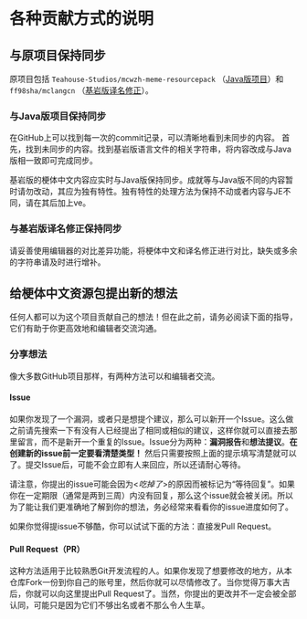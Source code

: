 # 各种贡献方式的说明

## 与原项目保持同步

原项目包括 `Teahouse-Studios/mcwzh-meme-resourcepack` （[Java版项目](https://github.com/Teahouse-Studios/mcwzh-meme-resourcepack)）和 `ff98sha/mclangcn` （[基岩版译名修正](https://github.com/ff98sha/mclangcn)）。

### 与Java版项目保持同步

在GitHub上可以找到每一次的commit记录，可以清晰地看到未同步的内容。
首先，找到未同步的内容。找到基岩版语言文件的相关字符串，将内容改成与Java版相一致即可完成同步。

基岩版的梗体中文内容应实时与Java版保持同步。成就等与Java版不同的内容暂时请勿改动，其应为独有特性。独有特性的处理方法为保持不动或者内容与JE不同，请在其后加上ve。

### 与基岩版译名修正保持同步

请妥善使用编辑器的对比差异功能，将梗体中文和译名修正进行对比，缺失或多余的字符串请及时进行增补。

## 给梗体中文资源包提出新的想法

任何人都可以为这个项目贡献自己的想法！但在此之前，请务必阅读下面的指导，它们有助于你更高效地和编辑者交流沟通。

### 分享想法

像大多数GitHub项目那样，有两种方法可以和编辑者交流。

#### Issue

如果你发现了一个漏洞，或者只是想提个建议，那么可以新开一个Issue。这么做之前请先搜索一下有没有人已经提出了相同或相似的建议，这样你就可以直接去那里留言，而不是新开一个重复的Issue。Issue分为两种：**漏洞报告**和**想法提议**。**在创建新的issue前一定要看清楚类型！** 然后只需要按照上面的提示填写清楚就可以了。提交Issue后，可能不会立即有人来回应，所以还请耐心等待。

请注意，你提出的issue可能会因为<*吃掉了*>的原因而被标记为“等待回复”。如果你在一定期限（通常是两到三周）内没有回复，那么这个issue就会被关闭。所以为了能让我们更准确地了解到你的想法，务必经常来看看你的issue进度如何了。

如果你觉得提issue不够酷，你可以试试下面的方法：直接发Pull Request。

#### Pull Request（PR）

这种方法适用于比较熟悉Git开发流程的人。如果你发现了想要修改的地方，从本仓库Fork一份到你自己的账号里，然后你就可以尽情修改了。当你觉得万事大吉后，你就可以向这里提出Pull Request了。当然，你提出的更改并不一定会被全部认同，可能只是因为它们不够出名或者不那么令人生草。
